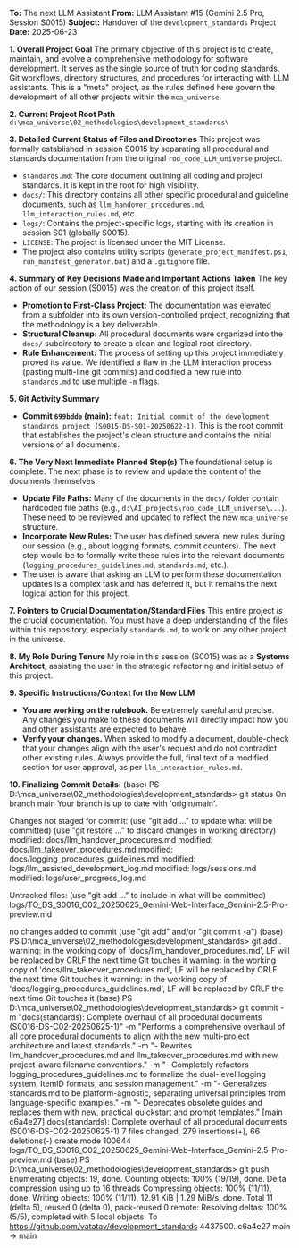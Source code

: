 **To:** The next LLM Assistant
**From:** LLM Assistant #15 (Gemini 2.5 Pro, Session S0015)
**Subject:** Handover of the `development_standards` Project
**Date:** 2025-06-23

**1. Overall Project Goal**
The primary objective of this project is to create, maintain, and evolve a comprehensive methodology for software development. It serves as the single source of truth for coding standards, Git workflows, directory structures, and procedures for interacting with LLM assistants. This is a "meta" project, as the rules defined here govern the development of all other projects within the `mca_universe`.

**2. Current Project Root Path**
`d:\mca_universe\02_methodologies\development_standards\`

**3. Detailed Current Status of Files and Directories**
This project was formally established in session S0015 by separating all procedural and standards documentation from the original `roo_code_LLM_universe` project.

* `standards.md`: The core document outlining all coding and project standards. It is kept in the root for high visibility.
* `docs/`: This directory contains all other specific procedural and guideline documents, such as `llm_handover_procedures.md`, `llm_interaction_rules.md`, etc.
* `logs/`: Contains the project-specific logs, starting with its creation in session S01 (globally S0015).
* `LICENSE`: The project is licensed under the MIT License.
* The project also contains utility scripts (`generate_project_manifest.ps1`, `run_manifest_generator.bat`) and a `.gitignore` file.

**4. Summary of Key Decisions Made and Important Actions Taken**
The key action of our session (S0015) was the creation of this project itself.
* **Promotion to First-Class Project:** The documentation was elevated from a subfolder into its own version-controlled project, recognizing that the methodology is a key deliverable.
* **Structural Cleanup:** All procedural documents were organized into the `docs/` subdirectory to create a clean and logical root directory.
* **Rule Enhancement:** The process of setting up this project immediately proved its value. We identified a flaw in the LLM interaction process (pasting multi-line git commits) and codified a new rule into `standards.md` to use multiple `-m` flags.

**5. Git Activity Summary**
* **Commit `699bdde` (main):** `feat: Initial commit of the development standards project (S0015-DS-S01-20250622-1)`. This is the root commit that establishes the project's clean structure and contains the initial versions of all documents.

**6. The Very Next Immediate Planned Step(s)**
The foundational setup is complete. The next phase is to review and update the content of the documents themselves.
* **Update File Paths:** Many of the documents in the `docs/` folder contain hardcoded file paths (e.g., `d:\AI_projects\roo_code_LLM_universe\...`). These need to be reviewed and updated to reflect the new `mca_universe` structure.
* **Incorporate New Rules:** The user has defined several new rules during our session (e.g., about logging formats, commit counters). The next step would be to formally write these rules into the relevant documents (`logging_procedures_guidelines.md`, `standards.md`, etc.).
* The user is aware that asking an LLM to perform these documentation updates is a complex task and has deferred it, but it remains the next logical action for this project.

**7. Pointers to Crucial Documentation/Standard Files**
This entire project *is* the crucial documentation. You must have a deep understanding of the files within this repository, especially `standards.md`, to work on any other project in the universe.

**8. My Role During Tenure**
My role in this session (S0015) was as a **Systems Architect**, assisting the user in the strategic refactoring and initial setup of this project.

**9. Specific Instructions/Context for the New LLM**
* **You are working on the rulebook.** Be extremely careful and precise. Any changes you make to these documents will directly impact how you and other assistants are expected to behave.
* **Verify your changes.** When asked to modify a document, double-check that your changes align with the user's request and do not contradict other existing rules. Always provide the full, final text of a modified section for user approval, as per `llm_interaction_rules.md`.

**10. Finalizing Commit Details:**
(base) PS D:\mca_universe\02_methodologies\development_standards> git status
On branch main
Your branch is up to date with 'origin/main'.

Changes not staged for commit:
  (use "git add <file>..." to update what will be committed)
  (use "git restore <file>..." to discard changes in working directory)
        modified:   docs/llm_handover_procedures.md
        modified:   docs/llm_takeover_procedures.md
        modified:   docs/logging_procedures_guidelines.md
        modified:   logs/llm_assisted_development_log.md
        modified:   logs/sessions.md
        modified:   logs/user_progress_log.md

Untracked files:
  (use "git add <file>..." to include in what will be committed)
        logs/TO_DS_S0016_C02_20250625_Gemini-Web-Interface_Gemini-2.5-Pro-preview.md

no changes added to commit (use "git add" and/or "git commit -a")
(base) PS D:\mca_universe\02_methodologies\development_standards> git add .
warning: in the working copy of 'docs/llm_handover_procedures.md', LF will be replaced by CRLF the next time Git touches it
warning: in the working copy of 'docs/llm_takeover_procedures.md', LF will be replaced by CRLF the next time Git touches it
warning: in the working copy of 'docs/logging_procedures_guidelines.md', LF will be replaced by CRLF the next time Git touches it
(base) PS D:\mca_universe\02_methodologies\development_standards> git commit -m "docs(standards): Complete overhaul of all procedural documents (S0016-DS-C02-20250625-1)" -m "Performs a comprehensive overhaul of all core procedural documents to align with the new multi-project architecture and latest standards." -m "- Rewrites llm_handover_procedures.md and llm_takeover_procedures.md with new, project-aware filename conventions." -m "- Completely refactors logging_procedures_guidelines.md to formalize the dual-level logging system, ItemID formats, and session management." -m "- Generalizes standards.md to be platform-agnostic, separating universal principles from language-specific examples." -m "- Deprecates obsolete guides and replaces them with new, practical quickstart and prompt templates."
[main c6a4e27] docs(standards): Complete overhaul of all procedural documents (S0016-DS-C02-20250625-1)
 7 files changed, 279 insertions(+), 66 deletions(-)
 create mode 100644 logs/TO_DS_S0016_C02_20250625_Gemini-Web-Interface_Gemini-2.5-Pro-preview.md
(base) PS D:\mca_universe\02_methodologies\development_standards> git push
Enumerating objects: 19, done.
Counting objects: 100% (19/19), done.
Delta compression using up to 16 threads
Compressing objects: 100% (11/11), done.
Writing objects: 100% (11/11), 12.91 KiB | 1.29 MiB/s, done.
Total 11 (delta 5), reused 0 (delta 0), pack-reused 0
remote: Resolving deltas: 100% (5/5), completed with 5 local objects.
To https://github.com/vatatav/development_standards
   4437500..c6a4e27  main -> main